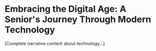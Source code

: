 # Embracing the Digital Age: A Senior's Journey Through Modern Technology

[Complete narrative content about technology...]